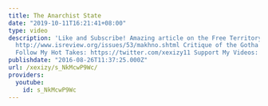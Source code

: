 ```yaml
---
title: The Anarchist State
date: "2019-10-11T16:21:41+08:00"
type: video
description: 'Like and Subscribe! Amazing article on the Free Territory and Makhno:
  http://www.isreview.org/issues/53/makhno.shtml Critique of the Gotha program: https://www.marxists.org/archive/marx/works/1875/gotha/ch01.htm
  Follow My Hot Takes: https://twitter.com/xexizy11 Support My Videos: https://www.patreon.com/Xexizy'
publishdate: "2016-08-26T11:37:25.000Z"
url: /xexizy/s_NkMcwP9Wc/
providers:
  youtube:
    id: s_NkMcwP9Wc
---
```


